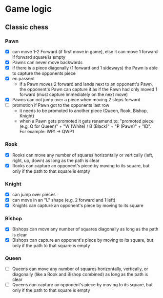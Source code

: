# Game logic

## Classic chess

### Pawn

- [x] can move 1-2 Forward (if first move in game), else it can move 1 forward if forward square is empty
- [x] Pawns can never move backwards
- [x] if there is a piece diagonally (1 forward and 1 sideways) the Pawn is able to capture the opponents piece
- [x] en passent
  - if a Pawn moves 2 forward and lands next to an opponent's Pawn, the opponent's Pawn can capture it as if the Pawn had only moved 1 forward (must capture immediately on the next move)
- [x] Pawns can not jump over a piece when moving 2 steps forward
- [ ] promotion if Pawn got to the opponents last row
  - it needs to be promoted to another piece (Queen, Rook, Bishop, Knight)
  - when a Pawn gets promoted it gets renamend to: "promoted piece (e.g. Q for Queen)" + "W (White) / B (Black)" + "P (Pawn)" + "ID". For example: WP1 -> QWP1

### Rook

- [x] Rooks can move any number of squares horizontally or vertically (left, right, up, down) as long as the path is clear
- [X] Rooks can capture an opponent's piece by moving to its square, but only if the path to that square is empty

### Knight

- [x] can jump over pieces
- [x] can move in an "L" shape (e.g. 2 forward and 1 left)
- [x] Knights can capture an opponent's piece by moving to its square

### Bishop

- [x] Bishops can move any number of squares diagonally as long as the path is clear
- [x] Bishops can capture an opponent's piece by moving to its square, but only if the path to that square is empty

### Queen

- [ ] Queens can move any number of squares horizontally, vertically, or diagonally (like a Rook and Bishop combined) as long as the path is clear
- [ ] Queens can capture an opponent's piece by moving to its square, but only if the path to that square is empty
